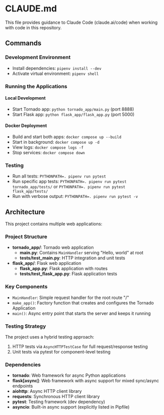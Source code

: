 # CLAUDE.md

This file provides guidance to Claude Code (claude.ai/code) when working with code in this repository.

## Commands

### Development Environment
- Install dependencies: `pipenv install --dev`
- Activate virtual environment: `pipenv shell`

### Running the Applications

#### Local Development
- Start Tornado app: `python tornado_app/main.py` (port 8888)
- Start Flask app: `python flask_app/flask_app.py` (port 5000)

#### Docker Deployment
- Build and start both apps: `docker compose up --build`
- Start in background: `docker compose up -d`
- View logs: `docker compose logs -f`
- Stop services: `docker compose down`

### Testing
- Run all tests: `PYTHONPATH=. pipenv run pytest`
- Run specific app tests: `PYTHONPATH=. pipenv run pytest tornado_app/tests/` or `PYTHONPATH=. pipenv run pytest flask_app/tests/`
- Run with verbose output: `PYTHONPATH=. pipenv run pytest -v`

## Architecture

This project contains multiple web applications:

### Project Structure
- **tornado_app/**: Tornado web application
  - **main.py**: Contains `MainHandler` serving "Hello, world" at root
  - **tests/test_main.py**: HTTP integration and unit tests
- **flask_app/**: Flask web application 
  - **flask_app.py**: Flask application with routes
  - **tests/test_flask_app.py**: Flask application tests

### Key Components
- `MainHandler`: Simple request handler for the root route "/"
- `make_app()`: Factory function that creates and configures the Tornado Application
- `main()`: Async entry point that starts the server and keeps it running

### Testing Strategy
The project uses a hybrid testing approach:
1. HTTP tests via `AsyncHTTPTestCase` for full request/response testing
2. Unit tests via pytest for component-level testing

### Dependencies
- **tornado**: Web framework for async Python applications
- **flask[async]**: Web framework with async support for mixed sync/async endpoints
- **aiohttp**: Async HTTP client library
- **requests**: Synchronous HTTP client library  
- **pytest**: Testing framework (dev dependency)
- **asyncio**: Built-in async support (explicitly listed in Pipfile)